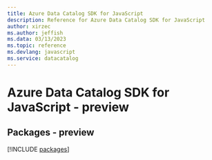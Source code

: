 ```yaml
---
title: Azure Data Catalog SDK for JavaScript
description: Reference for Azure Data Catalog SDK for JavaScript
author: xirzec
ms.author: jeffish
ms.data: 03/13/2023
ms.topic: reference
ms.devlang: javascript
ms.service: datacatalog
---
```

# Azure Data Catalog SDK for JavaScript - preview
## Packages - preview
[!INCLUDE [packages](data-catalog-index.md)]